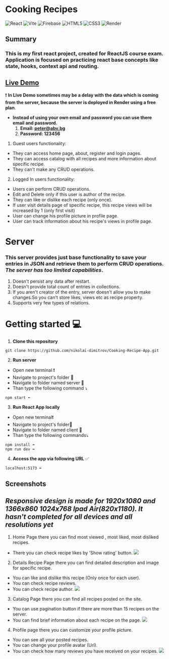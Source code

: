 # **Cooking Recipes**

![React](https://img.shields.io/badge/React-20232A?style=for-the-badge&logo=react&logoColor=61DAFB)
![Vite](https://img.shields.io/badge/Vite-B73BFE?style=for-the-badge&logo=vite&logoColor=FFD62E)
![Firebase](https://img.shields.io/badge/firebase-ffca28?style=for-the-badge&logo=firebase&logoColor=black)
![HTML5](https://img.shields.io/badge/HTML5-E34F26?style=for-the-badge&logo=html5&logoColor=white)
![CSS3](https://img.shields.io/badge/CSS3-1572B6?style=for-the-badge&logo=css3&logoColor=white)
![Render](https://img.shields.io/badge/Render-%46E3B7.svg?style=for-the-badge&logo=render&logoColor=white)

## **Summary**

### **This is my first react project, created for ReactJS course exam. Application is focused on practicing react base concepts like state, hooks, context api and routing.**

## **[Live Demo](https://cookingrecipes-7ec27.web.app)**
❗ **In Live Demo sometimes may be a delay with the data which is coming from the server, because the server is deployed in Render using a free plan**.
- **Instead of using your own email and password you can use there email and password.**
    1. **Email: peter@abv.bg**
    2. **Password: 123456**

1. Guest users functionality:

-   They can access home page, about, register and login pages.
-   They can access catalog with all recipes and more information about specific recipe.
-   They can't make any CRUD operations.

2. Logged In users functionality:

-   Users can perform CRUD operations.
-   Edit and Delete only if this user is author of the recipe.
-   They can like or dislike each recipe (only once).
-   If user visit details page of specific recipe, this recipe views will be increased by 1 (only first visit)
-   User can change his profile picture in profile page.
-   User can track information about his recipe's views in profile page.

# **Server**

### This server provides just **base functionality** to save your entries in JSON and retrieve them to perform CRUD operations. _**The server has too limited capabilities**_.

1. Doesn't persist any data after restart.
2. Doesn't provide total count of entries in collections.
3. If you aren't creator of the entry, server doesn't allow you to make changes.So you can't store likes, views etc as recipe property.
4. Supports very few types of relations.

# **Getting started** 💻

1. **Clone this repository**

```
git clone https://github.com/nikolai-dimitrov/Cooking-Recipe-App.git
```

2. **Run server**

-   Open new terminal ❗
-   Navigate to project's folder 📂
-   Navigate to folder named server 📂
-   Than type the following command ⤵️

```
npm start ⬅️
```

3. **Run React App locally**

-   Open new terminal❗
-   Navigate to project's folder📂
-   Navigate to folder named client 📂
-   Than type the following commands⤵️

```
npm install ⬅️
npm run dev ⬅️
```

4. **Access the app via following URL** ✅

```
localhost:5173 ⬅️
```

## **Screenshots**

## **_Responsive design is made for 1920x1080 and 1366x860 1024x768 Ipad Air(820x1180). It hasn't completed for all devices and all resolutions yet_**

1. Home Page there you can find most viewed , most liked, most disliked recipes.

-   There you can check recipe likes by 'Show rating' button.
    ![](https://github.com/nikolai-dimitrov/Cooking-Recipe-App/blob/main/screenshots/home-page.png)

2. Details Recipe Page there you can find detailed description and image for specific recipe.

-   You can like and dislike this recipe (Only once for each user).
-   You can check recipe reviews.
-   You can check recipe author.
    ![](https://github.com/nikolai-dimitrov/Cooking-Recipe-App/blob/main/screenshots/details-page.png)

3. Catalog Page there you can find all recipes posted on the site.

-   You can use pagination button if there are more than 15 recipes on the server.
-   You can find brief information about each recipe on the page.
    ![](https://github.com/nikolai-dimitrov/Cooking-Recipe-App/blob/main/screenshots/catalog-page.png)

4. Profile page there you can customize your profile picture.

-   You can see all your posted recipes.
-   You can change your profile avatar (Url).
-   You can check how many reviews you have received on your recipes.
    ![](https://github.com/nikolai-dimitrov/Cooking-Recipe-App/blob/main/screenshots/profile-page.png)

